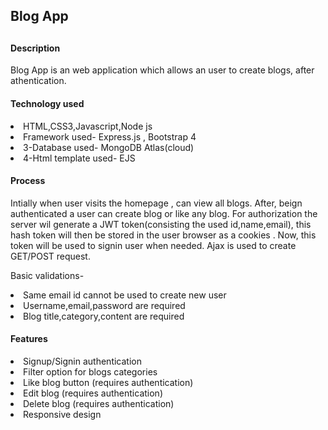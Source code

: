 <h2>Blog App<h2>

<h4>Description </h4>
Blog App is an web application which allows an user to create blogs, after athentication.
<h4>Technology used</h4>
<li>HTML,CSS3,Javascript,Node js</li>
<li>Framework used- Express.js , Bootstrap 4</li>
<li>3-Database used- MongoDB Atlas(cloud)</li>
<li>4-Html template used- EJS</li>

<h4>Process </h4>
<div>Intially when user visits the homepage , can view all blogs.
After, beign authenticated a user can create blog or like any blog.
For authorization  the server wil generate a JWT token(consisting the used id,name,email), this hash token will then be stored in the user browser as a cookies .
Now, this token will be used to signin user when needed.
Ajax is used to create GET/POST request.


Basic validations-
<li>Same email id cannot be used to create new user</li>
<li>Username,email,password are required </li>
<li>Blog title,category,content are required </li>



<h4>Features </h4>
<li>Signup/Signin authentication</li>
<li>Filter option for blogs categories</li>
<li>Like blog button (requires authentication)</li>
<li>Edit blog (requires authentication)</li>
<li>Delete blog (requires authentication)</li>
<li>Responsive design</li>




